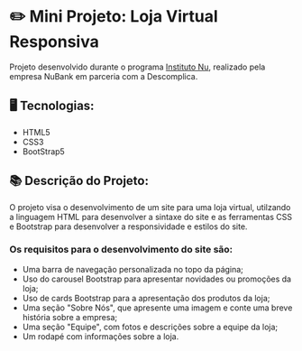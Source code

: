 ﻿# :pencil2: Mini Projeto: Loja Virtual Responsiva
 
  Projeto desenvolvido durante o programa [Instituto Nu](https://institutonu.com.br), realizado pela empresa NuBank em parceria com a Descomplica.
 
 ## :desktop_computer:	Tecnologias:
 - HTML5
 - CSS3
 - BootStrap5
 
 
## :books: Descrição do Projeto:

O projeto visa o desenvolvimento de um site para uma loja virtual, utilzando a linguagem HTML para desenvolver a sintaxe do site e as ferramentas CSS e Bootstrap para desenvolver a responsividade e estilos do site.

### Os requisitos para o desenvolvimento do site são:

- Uma barra de navegação personalizada no topo da página;
- Uso do carousel Bootstrap para apresentar novidades ou promoções da loja;
- Uso de cards Bootstrap para a apresentação dos produtos da loja;
- Uma seção "Sobre Nós", que apresente uma imagem e conte uma breve história sobre a empresa;
- Uma seção "Equipe", com fotos e descrições sobre a equipe da loja;
- Um rodapé com informações sobre a loja.
